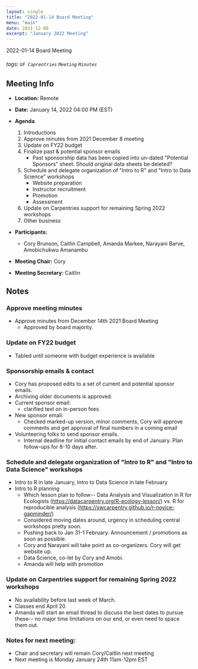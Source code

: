 ```yaml
---
layout: single
title: "2022-01-14 Board Meeting"
menu: "main"
date: 2021-12-08
excerpt: "January 2022 Meeting"
---
```


2022-01-14 Board Meeting


###### tags: `UF Caprentries` `Meeting` `Minutes`

## Meeting Info
- **Location:** Remote
- **Date:** January 14, 2022 04:00 PM (EST)
- **Agenda**
    1. Introductions
    2. Approve minutes from 2021 December 8 meeting
    3. Update on FY22 budget
    4. Finalize past & potential sponsor emails
        - Past sponsorship data has been copied into un-dated "Potential Sponsors" sheet. Should original data sheets be deleted?
    5. Schedule and delegate organization of "Intro to R" and "Intro to Data Science" workshops
        - Website preparation
        - Instructor recruitment
        - Promotion
        - Assessment
    6.  Update on Carpentries support for remaining Spring 2022 workshops
    7. Other business

- **Participants:**
    - Cory Brunson, Caitlin Campbell, Amanda Markee, Narayani Barve, Amobichukwu Amanambu

- **Meeting Chair:** Cory
- **Meeting Secretary:** Caitlin



## Notes 
<!-- Other important details discussed during the meeting can be entered here. -->
### Approve meeting minutes
- Approve minutes from December 14th 2021 Board Meeting
    - Approved by board majority.

### Update on FY22 budget
- Tabled until someone with budget experience is available

### Sponsorship emails & contact
- Cory has proposed edits to a set of current and potential sponsor emails.
- Archiving older documents is approved.
- Current sponsor email:
    - clarified text on in-person fees
- New sponsor email:
    - Checked marked-up version, minor comments, Cory will approve comments and get approval of final numbers in a coming email
- Volunteering folks to send sponsor emails.
    - Internal deadline for initial contact emails by end of January. Plan follow-ups for 8-10 days after.

### Schedule and delegate organization of "Intro to R" and "Intro to Data Science" workshops
- Intro to R in late January, Intro to Data Science in late February
- Intro to R planning
    - Which lesson plan to follow-- Data Analysis and Visualization in R for Ecologists (https://datacarpentry.org/R-ecology-lesson/) vs. R for reproducible analysis (https://swcarpentry.github.io/r-novice-gapminder/)
    - Considered moving dates around, urgency in scheduling central workshops pretty soon.
    - Pushing back to Jan 31-1 February. Announcement / promotions as soon as possible.
    - Cory and Narayani will take point as co-organizers. Cory will get website up.
    - Data Science, co-let by Cory and Amobi.
    - Amanda will help with promotion
    
### Update on Carpentries support for remaining Spring 2022 workshops
- No availability before last week of March.
- Classes end April 20
- Amanda will start an email thread to discuss the best dates to pursue these-- no major time limitations on our end, or even need to space them out.

### Notes for next meeting:
- Chair and secretary will remain Cory/Caitlin next meeting
- Next meeting is Monday January 24th 11am-12pm EST

